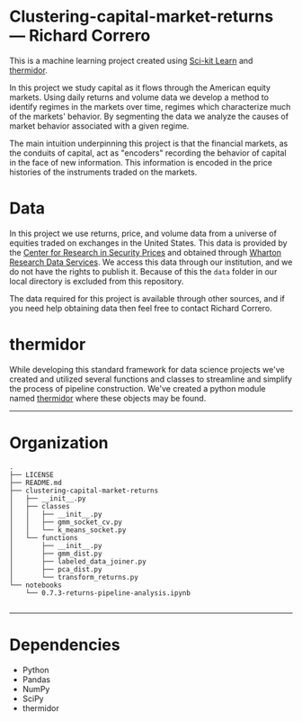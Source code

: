 Clustering-capital-market-returns &mdash; Richard Correro
==============================
This is a machine learning project created using [Sci-kit Learn](https://github.com/scikit-learn/scikit-learn) and [thermidor](https://github.com/rcorrero/thermidor).

In this project we study capital as it flows through the American equity markets. Using daily returns and volume data we develop a method to identify regimes in the markets over time, regimes which characterize much of the markets' behavior. By segmenting the data we analyze the causes of market behavior associated with a given regime.

The main intuition underpinning this project is that the financial markets, as the conduits of capital, act as "encoders" recording the behavior of capital in the face of new information. This information is encoded in the price histories of the instruments traded on the markets. 

# Data
In this project we use returns, price, and volume data from a universe of equities traded on exchanges in the United States. This data is provided by the [Center for Research in Security Prices](http://www.crsp.com/) and obtained through [Wharton Research Data Services](https://wrds-web.wharton.upenn.edu/wrds/). We access this data through our institution, and we do not have the rights to publish it. Because of this the `data` folder in our local directory is excluded from this repository. 

The data required for this project is available through other sources, and if you need help obtaining data then feel free to contact Richard Correro.

# thermidor
While developing this standard framework for data science projects we've created and utilized several functions and classes to streamline and simplify the process of pipeline construction. We've created a python module named [thermidor](https://github.com/rcorrero/thermidor) where these objects may be found. 

------------
# Organization
```
.
├── LICENSE
├── README.md
├── clustering-capital-market-returns
│   ├── __init__.py
│   ├── classes
│   │   ├── __init__.py
│   │   ├── gmm_socket_cv.py
│   │   └── k_means_socket.py
│   └── functions
│       ├── __init__.py
│       ├── gmm_dist.py
│       ├── labeled_data_joiner.py
│       ├── pca_dist.py
│       └── transform_returns.py
└── notebooks
    └── 0.7.3-returns-pipeline-analysis.ipynb
    
``` 
------------
# Dependencies
- Python
- Pandas
- NumPy
- SciPy
- thermidor
